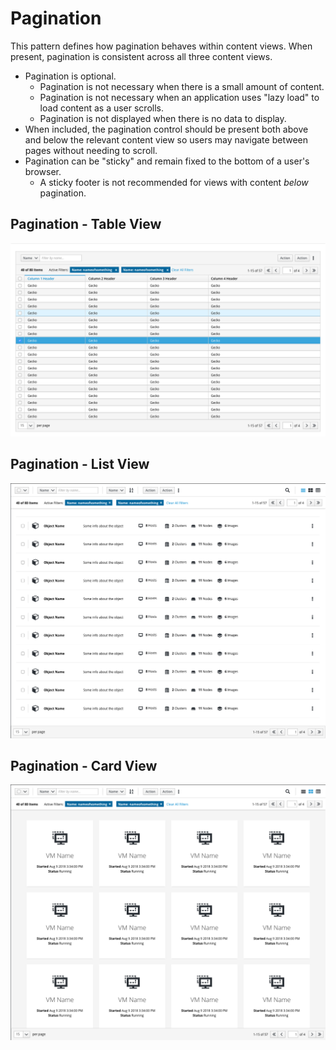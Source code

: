 # Pagination

This pattern defines how pagination behaves within content views. When present, pagination is consistent across all three content views.

* Pagination is optional.
  * Pagination is not necessary when there is a small amount of content.
  * Pagination is not necessary when an application uses "lazy load" to load content as a user scrolls.
  * Pagination is not displayed when there is no data to display.
* When included, the pagination control should be present both above and below the relevant content view so users may navigate between pages without needing to scroll.
* Pagination can be "sticky" and remain fixed to the bottom of a user's browser.
  * A sticky footer is not recommended for views with content *below* pagination.

## Pagination - Table View

![Pagination Overview](img/pagination_overview_1.png)

## Pagination - List View

![Pagination Overview](img/pagination_overview_2.png)

## Pagination - Card View

![Pagination Overview](img/pagination_overview_3.png)
